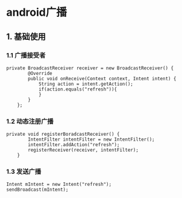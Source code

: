 # android广播

## 1. 基础使用

### 1.1 广播接受者

```
private BroadcastReceiver receiver = new BroadcastReceiver() {
        @Override
        public void onReceive(Context context, Intent intent) {
            String action = intent.getAction();
            if(action.equals("refresh")){
            }
        }
    };
```

### 1.2 动态注册广播

```
private void registerBoradcastReceiver() {
        IntentFilter intentFilter = new IntentFilter();
        intentFilter.addAction("refresh");
        registerReceiver(receiver, intentFilter);
    }
```

### 1.3 发送广播

```
Intent mIntent = new Intent("refresh");
sendBroadcast(mIntent);
```